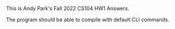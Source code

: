 This is Andy Park's Fall 2022 CS104 HW1 Answers.

The program should be able to compile with default CLI commands. 
